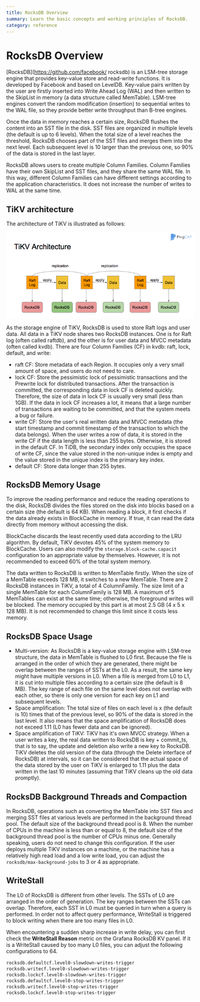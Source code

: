 ```yaml
---
title: RocksDB Overview
summary: Learn the basic concepts and working principles of RocksDB.
category: reference
---
```


# RocksDB Overview

[RocksDB](https://github.com/facebook/ rocksdb) is an LSM-tree storage engine that provides key-value store and read-write functions. It is developed by Facebook and based on LevelDB. Key-value pairs written by the user are firstly inserted into Write Ahead Log (WAL) and then written to the SkipList in memory (a data structure called MemTable). LSM-tree engines convert the random modification (insertion) to sequential writes to the WAL file, so they provide better write throughput than B-tree engines.

Once the data in memory reaches a certain size, RocksDB flushes the content into an SST file in the disk. SST files are organized in multiple levels (the default is up to 6 levels). When the total size of a level reaches the threshold, RocksDB chooses part of the SST files and merges them into the next level. Each subsequent level is 10 larger than the previous one, so 90% of the data is stored in the last layer.

RocksDB allows users to create multiple Column Families. Column Families have their own SkipList and SST files, and they share the same WAL file. In this way, different Column Families can have different settings according to the application characteristics. It does not increase the number of writes to WAL at the same time.

## TiKV architecture

The architecture of TiKV is illustrated as follows:

![TiKV RocksDB](/media/tikv-rocksdb.png)

As the storage engine of TiKV, RocksDB is used to store Raft logs and user data. All data in a TiKV node shares two RocksDB instances. One is for Raft log (often called raftdb), and the other is for user data and MVCC metadata (often called kvdb). There are four Column Families (CF) in kvdb: raft, lock, default, and write:

* raft CF: Store metadata of each Region. It occupies only a very small amount of space, and users do not need to care.
* lock CF: Store the pessimistic lock of pessimistic transactions and the Prewrite lock for distributed transactions. After the transaction is committed, the corresponding data in lock CF is deleted quickly. Therefore, the size of data in lock CF is usually very small (less than 1GB). If the data in lock CF increases a lot, it means that a large number of transactions are waiting to be committed, and that the system meets a bug or failure.
* write CF: Store the user's real written data and MVCC metadata (the start timestamp and commit timestamp of the transaction to which the data belongs). When the user writes a row of data, it is stored in the write CF if the data length is less than 255 bytes. Otherwise, it is stored in the default CF. In TiDB, the secondary index only occupies the space of write CF, since the value stored in the non-unique index is empty and the value stored in the unique index is the primary key index.
* default CF: Store data longer than 255 bytes.

## RocksDB Memory Usage

To improve the reading performance and reduce the reading operations to the disk, RocksDB divides the files stored on the disk into blocks based on a certain size (the default is 64 KB). When reading a block, it first checks if the data already exists in BlockCache in memory. If true, it can read the data directly from memory without accessing the disk.

BlockCache discards the least recently used data according to the LRU algorithm. By default, TiKV devotes 45% of the system memory to BlockCache. Users can also modify the `storage.block-cache.capacit` configuration to an appropriate value by themselves. However, it is not recommended to exceed 60% of the total system memory.

The data written to RocksDB is written to MemTable firstly. When the size of a MemTable exceeds 128 MB, it switches to a new MemTable. There are 2 RocksDB instances in TiKV, a total of 4 ColumnFamily. The size limit of a single MemTable for each ColumnFamily is 128 MB. A maximum of 5 MemTables can exist at the same time; otherwise, the foreground writes will be blocked. The memory occupied by this part is at most 2.5 GB (4 x 5 x 128 MB). It is not recommended to change this limit since it costs less memory.

## RocksDB Space Usage

* Multi-version: As RocksDB is a key-value storage engine with LSM-tree structure, the data in MemTable is flushed to L0 first. Because the file is arranged in the order of which they are generated, there might be overlap between the ranges of SSTs at the L0. As a result, the same key might have multiple versions in L0. When a file is merged from L0 to L1, it is cut into multiple files according to a certain size (the default is 8 MB). The key range of each file on the same level does not overlap with each other, so there is only one version for each key on L1 and subsequent levels.
* Space amplification: The total size of files on each level is x (the default is 10) times that of the previous level, so 90% of the data is stored in the last level. It also means that the space amplification of RocksDB does not exceed 1.11 (L0 has fewer data and can be ignored).
* Space amplification of TiKV: TiKV has it's own MVCC strategy. When a user writes a key, the real data written to RocksDB is key + commit_ts, that is to say, the update and deletion also write a new key to RocksDB. TiKV deletes the old version of the data (through the Delete interface of RocksDB) at intervals, so it can be considered that the actual space of the data stored by the user on TiKV is enlarged to 1.11 plus the data written in the last 10 minutes (assuming that TiKV cleans up the old data promptly).

## RocksDB Background Threads and Compaction

In RocksDB, operations such as converting the MemTable into SST files and merging SST files at various levels are performed in the background thread pool. The default size of the background thread pool is 8. When the number of CPUs in the machine is less than or equal to 8, the default size of the background thread pool is the number of CPUs minus one. Generally speaking, users do not need to change this configuration. If the user deploys multiple TiKV instances on a machine, or the machine has a relatively high read load and a low write load, you can adjust the `rocksdb/max-background-jobs` to 3 or 4 as appropriate.

## WriteStall

The L0 of RocksDB is different from other levels. The SSTs of L0 are arranged in the order of generation. The key ranges between the SSTs can overlap. Therefore, each SST in L0 must be queried in turn when a query is performed. In order not to affect query performance, WriteStall is triggered to block writing when there are too many files in L0.

When encountering a sudden sharp increase in write delay, you can first check the **WriteStall Reason** metric on the Grafana RocksDB KV panel. If it is a WriteStall caused by too many L0 files, you can adjust the following configurations to 64.

```
rocksdb.defaultcf.level0-slowdown-writes-trigger
rocksdb.writecf.level0-slowdown-writes-trigger
rocksdb.lockcf.level0-slowdown-writes-trigger
rocksdb.defaultcf.level0-stop-writes-trigger
rocksdb.writecf.level0-stop-writes-trigger
rocksdb.lockcf.level0-stop-writes-trigger
```
